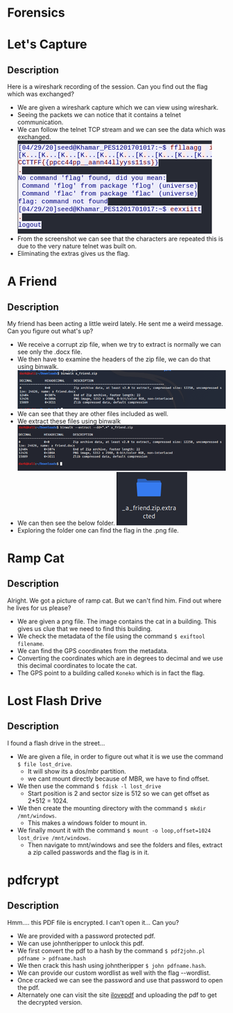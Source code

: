# Forensics

# Let's Capture
## Description
Here is a wireshark recording of the session.
Can you find out the flag which was exchanged?

+ We are given a wireshark capture which we can view using wireshark.
+ Seeing the packets we can notice that it contains a telnet communication.
+ We can follow the telnet TCP stream and we can see the data which was exchanged.
    <img src = "./wire.PNG" alt = "" />
+ From the screenshot we can see that the characters are repeated this is due to the very nature telnet was built on.
+ Eliminating the extras gives us the flag.

# A Friend
## Description
My friend has been acting a little weird lately. He sent me a weird message. 
Can you figure out what's up?

+ We receive a corrupt zip file, when we try to extract is normally we can see only the .docx file.
+ We then have to examine the headers of the zip file, we can do that using binwalk.
    <img src = "./bin1.PNG" alt=""/>
+ We can see that they are other files included as well.
+ We extract these files using binwalk
    <img src = "./bin2.PNG" alt=""/>
+ We can then see the below folder.
    <img src = "./bin3.PNG" alt=""/>
+ Exploring the folder one can find the flag in the .png file.

# Ramp Cat
## Description
Alright. 
We got a picture of ramp cat. 
But we can't find him. 
Find out where he lives for us please?

+ We are given a png file. The image contains the cat in a building. This gives us clue that we need to find this building.
+ We check the metadata of the file using the command  `$ exiftool filename`.
+ We can find the GPS coordinates from the metadata.
+ Converting the coordinates which are in degrees to decimal and we use this decimal coordinates to locate the cat.
+ The GPS point to a building called `Koneko` which is in fact the flag.

# Lost Flash Drive
## Description
I found a flash drive in the street...

+ We are given a file, in order to figure out what it is we use the command `$ file lost_drive`.
    + It will show its a dos/mbr partition.
    + we cant mount directly because of MBR, we have to find offset.
+ We then use the command `$ fdisk -l lost_drive`
    + Start position is 2 and sector size is 512 so we can get offset as 2*512 = 1024.
+ We then create the mounting directory with the command   `$ mkdir /mnt/windows`.
    + This makes a windows folder to mount in.
+ We finally mount it with the command `$ mount -o loop,offset=1024 lost_drive /mnt/windows`.
    + Then navigate to mnt/windows and see the folders and files, extract a zip called passwords and the flag is in it. 

# pdfcrypt
## Description
Hmm.... this PDF file is encrypted. I can't open it... Can you?

+ We are provided with a password protected pdf.
+ We can use johntheripper to unlock this pdf.
+ We first convert the pdf to a hash by the command `$ pdf2john.pl pdfname > pdfname.hash`
+ We then crack this hash using johntheripper `$ john pdfname.hash`.
+ We can provide our custom wordlist as well with the flag --wordlist.
+ Once cracked we can see the password and use that password to open the pdf.
+ Alternately one can visit the site [ilovepdf](https://www.ilovepdf.com/) and uploading the pdf to get the decrypted version.

